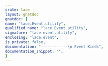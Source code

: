 ```yaml
---
crate: lace
layout: gnatdoc
gnatdoc: {
name: "lace.Event.utility",
qualified_name: "lace.Event.utility",
signature: "lace.event.utility",
enclosing: "lace.event",
is_private: false,
documentation: "------------\n Event Kinds",
documentation_snippet: "",
}
---
```


